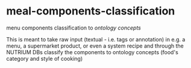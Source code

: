 # meal-components-classification
menu components classification to *ontology concepts*

This is meant to take raw input (textual - i.e. tags or annotation) in e.g. a menu, a supermarket product, or even a system recipe and through the NUTRIUM DBs classify the components to ontology concepts (food's category and style of cooking)

